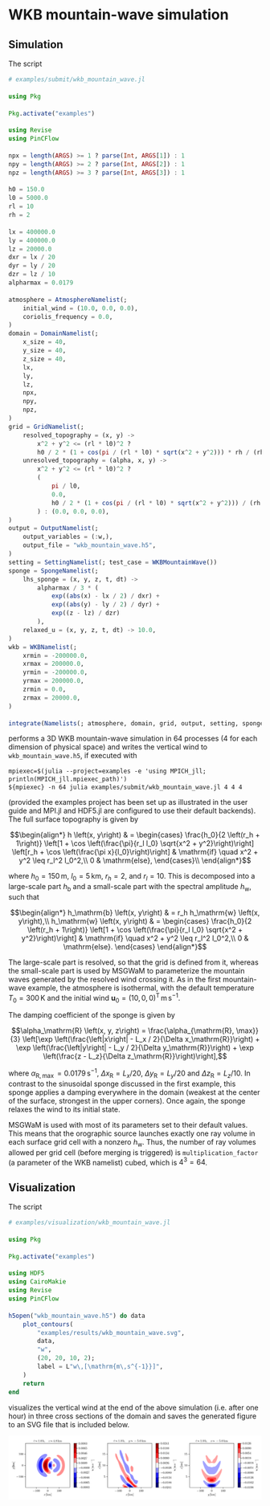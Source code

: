 # WKB mountain-wave simulation

## Simulation

The script

```julia
# examples/submit/wkb_mountain_wave.jl

using Pkg

Pkg.activate("examples")

using Revise
using PinCFlow

npx = length(ARGS) >= 1 ? parse(Int, ARGS[1]) : 1
npy = length(ARGS) >= 2 ? parse(Int, ARGS[2]) : 1
npz = length(ARGS) >= 3 ? parse(Int, ARGS[3]) : 1

h0 = 150.0
l0 = 5000.0
rl = 10
rh = 2

lx = 400000.0
ly = 400000.0
lz = 20000.0
dxr = lx / 20
dyr = ly / 20
dzr = lz / 10
alpharmax = 0.0179

atmosphere = AtmosphereNamelist(;
    initial_wind = (10.0, 0.0, 0.0),
    coriolis_frequency = 0.0,
)
domain = DomainNamelist(;
    x_size = 40,
    y_size = 40,
    z_size = 40,
    lx,
    ly,
    lz,
    npx,
    npy,
    npz,
)
grid = GridNamelist(;
    resolved_topography = (x, y) ->
        x^2 + y^2 <= (rl * l0)^2 ?
        h0 / 2 * (1 + cos(pi / (rl * l0) * sqrt(x^2 + y^2))) * rh / (rh + 1) : 0.0,
    unresolved_topography = (alpha, x, y) ->
        x^2 + y^2 <= (rl * l0)^2 ?
        (
            pi / l0,
            0.0,
            h0 / 2 * (1 + cos(pi / (rl * l0) * sqrt(x^2 + y^2))) / (rh + 1),
        ) : (0.0, 0.0, 0.0),
)
output = OutputNamelist(;
    output_variables = (:w,),
    output_file = "wkb_mountain_wave.h5",
)
setting = SettingNamelist(; test_case = WKBMountainWave())
sponge = SpongeNamelist(;
    lhs_sponge = (x, y, z, t, dt) ->
        alpharmax / 3 * (
            exp((abs(x) - lx / 2) / dxr) +
            exp((abs(y) - ly / 2) / dyr) +
            exp((z - lz) / dzr)
        ),
    relaxed_u = (x, y, z, t, dt) -> 10.0,
)
wkb = WKBNamelist(;
    xrmin = -200000.0,
    xrmax = 200000.0,
    yrmin = -200000.0,
    yrmax = 200000.0,
    zrmin = 0.0,
    zrmax = 20000.0,
)

integrate(Namelists(; atmosphere, domain, grid, output, setting, sponge, wkb))

```

performs a 3D WKB mountain-wave simulation in 64 processes (4 for each dimension of physical space) and writes the vertical wind to `wkb_mountain_wave.h5`, if executed with

```shell
mpiexec=$(julia --project=examples -e 'using MPICH_jll; println(MPICH_jll.mpiexec_path)')
${mpiexec} -n 64 julia examples/submit/wkb_mountain_wave.jl 4 4 4
```

(provided the examples project has been set up as illustrated in the user guide and MPI.jl and HDF5.jl are configured to use their default backends). The full surface topography is given by

$$\begin{align*}
    h \left(x, y\right) & = \begin{cases}
        \frac{h_0}{2 \left(r_h + 1\right)} \left[1 + \cos \left(\frac{\pi}{r_l l_0} \sqrt{x^2 + y^2}\right)\right] \left[r_h + \cos \left(\frac{\pi x}{l_0}\right)\right] & \mathrm{if} \quad x^2 + y^2 \leq r_l^2 l_0^2,\\
        0 & \mathrm{else},
    \end{cases}\\
\end{align*}$$

where $h_0 = 150 \, \mathrm{m}$, $l_0 = 5 \, \mathrm{km}$, $r_h = 2$, and $r_l = 10$. This is decomposed into a large-scale part $h_\mathrm{b}$ and a small-scale part with the spectral amplitude $h_\mathrm{w}$, such that

$$\begin{align*}
    h_\mathrm{b} \left(x, y\right) & = r_h h_\mathrm{w} \left(x, y\right),\\
    h_\mathrm{w} \left(x, y\right) & = \begin{cases}
        \frac{h_0}{2 \left(r_h + 1\right)} \left[1 + \cos \left(\frac{\pi}{r_l l_0} \sqrt{x^2 + y^2}\right)\right] & \mathrm{if} \quad x^2 + y^2 \leq r_l^2 l_0^2,\\
        0 & \mathrm{else}.
    \end{cases}
\end{align*}$$

The large-scale part is resolved, so that the grid is defined from it, whereas the small-scale part is used by MSGWaM to parameterize the mountain waves generated by the resolved wind crossing it. As in the first mountain-wave example, the atmosphere is isothermal, with the default temperature $T_0 = 300 \, \mathrm{K}$ and the initial wind $\boldsymbol{u}_0 = \left(10, 0, 0\right)^\mathrm{T} \, \mathrm{m \, s^{- 1}}$.

The damping coefficient of the sponge is given by

$$\alpha_\mathrm{R} \left(x, y, z\right) = \frac{\alpha_{\mathrm{R}, \max}}{3} \left[\exp \left(\frac{\left|x\right| - L_x / 2}{\Delta x_\mathrm{R}}\right) + \exp \left(\frac{\left|y\right| - L_y / 2}{\Delta y_\mathrm{R}}\right) + \exp \left(\frac{z - L_z}{\Delta z_\mathrm{R}}\right)\right],$$

where $\alpha_{\mathrm{R}, \max} = 0.0179 \, \mathrm{s^{- 1}}$, $\Delta x_\mathrm{R} = L_x / 20$, $\Delta y_\mathrm{R} = L_y / 20$ and $\Delta z_\mathrm{R} = L_z / 10$. In contrast to the sinusoidal sponge discussed in the first example, this sponge applies a damping everywhere in the domain (weakest at the center of the surface, strongest in the upper corners). Once again, the sponge relaxes the wind to its initial state.

MSGWaM is used with most of its parameters set to their default values. This means that the orographic source launches exactly one ray volume in each surface grid cell with a nonzero $h_\mathrm{w}$. Thus, the number of ray volumes allowed per grid cell (before merging is triggered) is `multiplication_factor` (a parameter of the WKB namelist) cubed, which is $4^3 = 64$.

## Visualization

The script

```julia
# examples/visualization/wkb_mountain_wave.jl

using Pkg

Pkg.activate("examples")

using HDF5
using CairoMakie
using Revise
using PinCFlow

h5open("wkb_mountain_wave.h5") do data
    plot_contours(
        "examples/results/wkb_mountain_wave.svg",
        data,
        "w",
        (20, 20, 10, 2);
        label = L"w\,[\mathrm{m\,s^{-1}}]",
    )
    return
end

```

visualizes the vertical wind at the end of the above simulation (i.e. after one hour) in three cross sections of the domain and saves the generated figure to an SVG file that is included below.

![](results/wkb_mountain_wave.svg)
